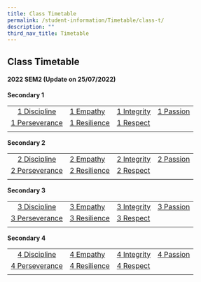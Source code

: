 ```yaml
---
title: Class Timetable
permalink: /student-information/Timetable/class-t/
description: ""
third_nav_title: Timetable
---
```

## Class Timetable

#### 2022 SEM2 (Update on 25/07/2022)
**Secondary 1**

|  |  |  |  |
|:---:|---|---|---|
| [1 Discipline](/files/Term3%201DP.pdf) | [1 Empathy](/files/Term3%201EM.pdf) | [1 Integrity](/files/Term3%201IN.pdf) | [1 Passion](/files/Term3%201PA.pdf) |
| [1 Perseverance](/files/Term3%201PE.pdf) | [1 Resilience](/files/Term3%201RS.pdf) | [1 Respect](/files/Term3%201RP.pdf) |  |
|  |  |  |  |

**Secondary 2**

|  |  |  |  |
|:---:|---|---|---|
| [2 Discipline](/files/Term3%202DP.pdf) | [2 Empathy](/files/Term3%202EM.pdf) | [2 Integrity](/files/Term3%202IN.pdf) | [2 Passion](/files/Term3%202PA.pdf) |
| [2 Perseverance](/files/Term3%202PE.pdf) | [2 Resilience](/files/Term3%202RS.pdf) | [2 Respect](/files/Term3%202RP.pdf) |  |
|  |  |  |  |

**Secondary 3**

|  |  |  |  |
|:---:|---|---|---|
| [3 Discipline](/files/Term3%203DP.pdf) | [3 Empathy](/files/Term3%203EM.pdf) | [3 Integrity](/files/Term3%203IN.pdf) | [3 Passion](/files/Term3%203PA.pdf) |
| [3 Perseverance](/files/Term3%203PE.pdf) | [3 Resilience](/files/Term3%203RS.pdf) | [3 Respect](/files/Term3%203RP.pdf) |  |
|  |  |  |  |

**Secondary 4**

|  |  |  |  |
|:---:|---|---|---|
| [4 Discipline](/files/Term3%204DP.pdf) | [4 Empathy](/files/Term3%204EM.pdf) | [4 Integrity](/files/Term3%204IN.pdf) | [4 Passion](/files/Term3%204PA.pdf) |
| [4 Perseverance](/files/Term3%204PE.pdf) | [4 Resilience](/files/Term3%204RS.pdf) | [4 Respect](/files/Term3%204RP.pdf) |  |
|  |  |  |  |
